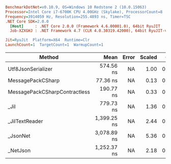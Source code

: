 ``` ini

BenchmarkDotNet=v0.10.9, OS=Windows 10 Redstone 2 (10.0.15063)
Processor=Intel Core i7-6700K CPU 4.00GHz (Skylake), ProcessorCount=8
Frequency=3914059 Hz, Resolution=255.4893 ns, Timer=TSC
.NET Core SDK=2.0.0
  [Host]     : .NET Core 2.0.0 (Framework 4.6.00001.0), 64bit RyuJIT
  Job-XZXGHJ : .NET Framework 4.7 (CLR 4.0.30319.42000), 64bit RyuJIT-v4.7.2110.0

Jit=RyuJit  Platform=X64  Runtime=Clr  
LaunchCount=1  TargetCount=1  WarmupCount=1  

```
 |                        Method |        Mean | Error | Scaled |  Gen 0 | Allocated |
 |------------------------------ |------------:|------:|-------:|-------:|----------:|
 |            Utf8JsonSerializer |   574.56 ns |    NA |   1.00 | 0.0110 |      48 B |
 |             MessagePackCSharp |    77.36 ns |    NA |   0.13 | 0.0113 |      48 B |
 | MessagePackCSharpContractless |   190.77 ns |    NA |   0.33 | 0.0112 |      48 B |
 |                          _Jil |   779.73 ns |    NA |   1.36 | 0.1097 |     464 B |
 |                _JilTextReader | 1,399.25 ns |    NA |   2.44 | 0.8430 |    3544 B |
 |                      _JsonNet | 3,078.89 ns |    NA |   5.36 | 0.7820 |    3296 B |
 |                      _NetJson | 1,252.37 ns |    NA |   2.18 | 0.2441 |    1032 B |
